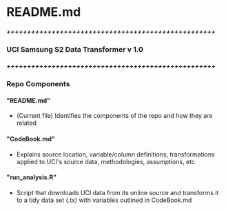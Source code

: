# README.md

##### +++++++++++++++++++++++++++++++++++++++++++++++++++
### UCI Samsung S2 Data Transformer v 1.0
##### +++++++++++++++++++++++++++++++++++++++++++++++++++

### Repo Components 

#### "README.md"
* (Current file) Identifies the components of the repo and how they are related

#### "CodeBook.md"
* Explains source location, variable/column definitions, transformations applied to UCI's source data, methodologies, assumptions, etc

#### "run_analysis.R"
* Script that downloads UCI data from its online source and transforms it to a tidy data set (.tx) with variables outlined in CodeBook.md





